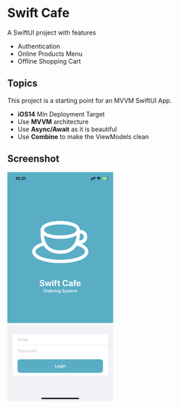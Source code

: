 # Swift Cafe

A SwiftUI project with features
- Authentication
- Online Products Menu
- Offline Shopping Cart

## Topics

This project is a starting point for an MVVM SwiftUI App.

- **iOS14** Min Deployment Target
- Use **MVVM** architecture
- Use **Async/Await** as it is beautiful
- Use **Combine** to make the ViewModels clean

## Screenshot

<img src="https://github.com/jasontcs/SwiftCafe/blob/master/swift_cafe.jpeg" width="240">
